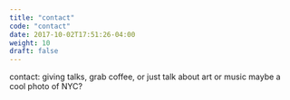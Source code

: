 ```yaml
---
title: "contact"
code: "contact"
date: 2017-10-02T17:51:26-04:00
weight: 10
draft: false
---
```


contact: giving talks, grab coffee, or just talk about art or music
maybe a cool photo of NYC?